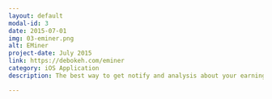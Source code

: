 ```yaml
---
layout: default
modal-id: 3
date: 2015-07-01
img: 03-eminer.png
alt: EMiner
project-date: July 2015
link: https://debokeh.com/eminer
category: iOS Application
description: The best way to get notify and analysis about your earnings and sales!<br><br><br>- Notifications can be set in between working hours.<br>- Notifications still collect when you sleep and notify summary when you wake up.<br>- Insight-Overview will show your most 50 recents sales.<br>- Insight-Earnings will bring the big picture in yearly and monthly.<br>- Insight-Products will let you know which product is most value.<br>- Timeline section will present you what happen about Recents/Files/Statements.<br>- Popular section will show you weekly/monthly/author most popular item.

---
```

